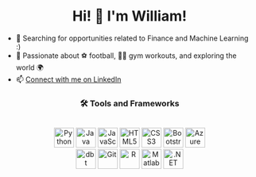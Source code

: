 <h1 align="center">Hi! 👋 I'm William!</h1>

- 👀 Searching for opportunities related to Finance and Machine Learning :)
- 🎉 Passionate about ⚽ football, 🏋️‍♂️ gym workouts, and exploring the world 🌍
- 📫 [Connect with me on LinkedIn](https://www.linkedin.com/in/william-eriksson-01691a193/)

<div align="center">
  <h3>🛠️ Tools and Frameworks</h3>
  <br>
  <img src="https://cdn.jsdelivr.net/gh/devicons/devicon/icons/python/python-original.svg" alt="Python" width="40" height="40"/>
  <img src="https://cdn.jsdelivr.net/gh/devicons/devicon/icons/java/java-original.svg" alt="Java" width="40" height="40"/>
  <img src="https://cdn.jsdelivr.net/gh/devicons/devicon/icons/javascript/javascript-original.svg" alt="JavaScript" width="40" height="40"/>
  <img src="https://cdn.jsdelivr.net/gh/devicons/devicon/icons/html5/html5-original.svg" alt="HTML5" width="40" height="40"/>
  <img src="https://cdn.jsdelivr.net/gh/devicons/devicon/icons/css3/css3-original.svg" alt="CSS3" width="40" height="40"/>
  <img src="https://cdn.jsdelivr.net/gh/devicons/devicon/icons/bootstrap/bootstrap-plain.svg" alt="Bootstrap" width="40" height="40"/>
  <img src="https://cdn.jsdelivr.net/gh/devicons/devicon/icons/azure/azure-original.svg" alt="Azure" width="40" height="40"/>
  <br>
  <img src="https://cdn.jsdelivr.net/gh/devicons/devicon/icons/dbt/dbt-original.svg" alt="dbt" width="40" height="40"/>
  <img src="https://cdn.jsdelivr.net/gh/devicons/devicon/icons/git/git-original.svg" alt="Git" width="40" height="40"/>
  <img src="https://cdn.jsdelivr.net/gh/devicons/devicon/icons/r/r-original.svg" alt="R" width="40" height="40"/>
  <img src="https://cdn.jsdelivr.net/gh/devicons/devicon/icons/matlab/matlab-original.svg" alt="Matlab" width="40" height="40"/>
  <img src="https://cdn.jsdelivr.net/gh/devicons/devicon/icons/dotnet/dotnet-original.svg" alt=".NET" width="40" height="40"/>
</div>
<!---
ErikssonWilliam/ErikssonWilliam is a ✨ special ✨ repository because its `README.md` (this file) appears on your GitHub profile.
You can click the Preview link to take a look at your changes.
--->
